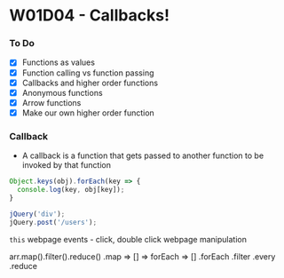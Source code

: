 # W01D04 - Callbacks!

### To Do
- [x] Functions as values
- [x] Function calling vs function passing
- [x] Callbacks and higher order functions
- [x] Anonymous functions
- [x] Arrow functions
- [x] Make our own higher order function

### Callback
* A callback is a function that gets passed to another function to be invoked by that function

```js
Object.keys(obj).forEach(key => {
  console.log(key, obj[key]);
}
```

```js
jQuery('div');
jQuery.post('/users');
```

`this`
webpage events - click, double click
webpage manipulation

arr.map().filter().reduce()
.map => [] => forEach => []
.forEach
.filter
.every
.reduce

